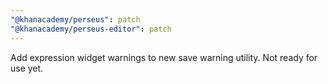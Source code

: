 ```yaml
---
"@khanacademy/perseus": patch
"@khanacademy/perseus-editor": patch
---
```


Add expression widget warnings to new save warning utility. Not ready for use yet.
